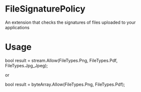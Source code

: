 # FileSignaturePolicy

An extension that checks the signatures of files uploaded to your applications

# Usage

bool result = stream.Allow(FileTypes.Png, FileTypes.Pdf, FileTypes.Jpg_Jpeg);

or

bool result = byteArray.Allow(FileTypes.Png, FileTypes.Pdf);
